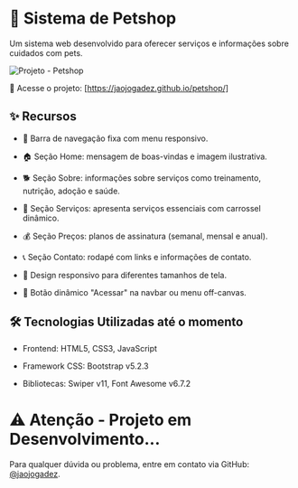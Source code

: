 # 🐾 Sistema de Petshop

Um sistema web desenvolvido para oferecer serviços e informações sobre cuidados com pets.

![Projeto - Petshop](https://github.com/user-attachments/assets/0d5ed2be-77fd-40b6-99ff-f03f61383640)

🔗 Acesse o projeto: [https://jaojogadez.github.io/petshop/]

## ✨ Recursos

* 📌 Barra de navegação fixa com menu responsivo.

* 🏠 Seção Home: mensagem de boas-vindas e imagem ilustrativa.

* 🐕 Seção Sobre: informações sobre serviços como treinamento, nutrição, adoção e saúde.

* 🚿 Seção Serviços: apresenta serviços essenciais com carrossel dinâmico.

* 💰 Seção Preços: planos de assinatura (semanal, mensal e anual).

* 📞 Seção Contato: rodapé com links e informações de contato.

* 📱 Design responsivo para diferentes tamanhos de tela.

* 🎯 Botão dinâmico "Acessar" na navbar ou menu off-canvas.
  

## 🛠️ Tecnologias Utilizadas até o momento

* Frontend: HTML5, CSS3, JavaScript

* Framework CSS: Bootstrap v5.2.3

* Bibliotecas: Swiper v11, Font Awesome v6.7.2

# ⚠️ Atenção - Projeto em Desenvolvimento...
Para qualquer dúvida ou problema, entre em contato via GitHub: [@jaojogadez](https://github.com/jaojogadez).

<!--
## 📋 Requisitos

* 🌐 Um navegador web (Chrome, Firefox, Safari, etc.)

## 🚀 Instalação

1. Clone o repositório:
   ```bash
   git clone https://github.com/jaojogadez/sorteador.git
   ```
2. Acesse o diretório do projeto:
   ```bash
   cd sorteador
   ```
3. Abra o arquivo `index.html` no seu navegador.

## 🎮 Como Usar

* Navegue pelas seções usando a barra de navegação ou o menu responsivo.

* Explore os serviços e planos de assinatura.

* Entre em contato através da seção de contato no rodapé.

## 📚 Documentação da API

Este projeto não utiliza APIs externas. Toda a funcionalidade é implementada em JavaScript no lado do cliente.

## 🤝 Como Contribuir

Contribuições são bem-vindas! Siga estas etapas:

1. 🍴 Faça um fork do repositório.

2. 🌱 Crie um branch para sua funcionalidade ou correção de bug.

3. 💻 Faça suas alterações e realize commits com mensagens descritivas.

4. 📤 Envie seu branch para o repositório forkado.

5. 🔁 Crie um pull request para mesclar suas alterações no branch main.

## 📜 Licença

Este projeto está licenciado sob a Licença MIT - veja o arquivo [LICENSE](LICENSE) para mais detalhes.

## 📩 Contato/Suporte

Para qualquer dúvida ou problema, entre em contato via GitHub: [@jaojogadez](https://github.com/jaojogadez). 
